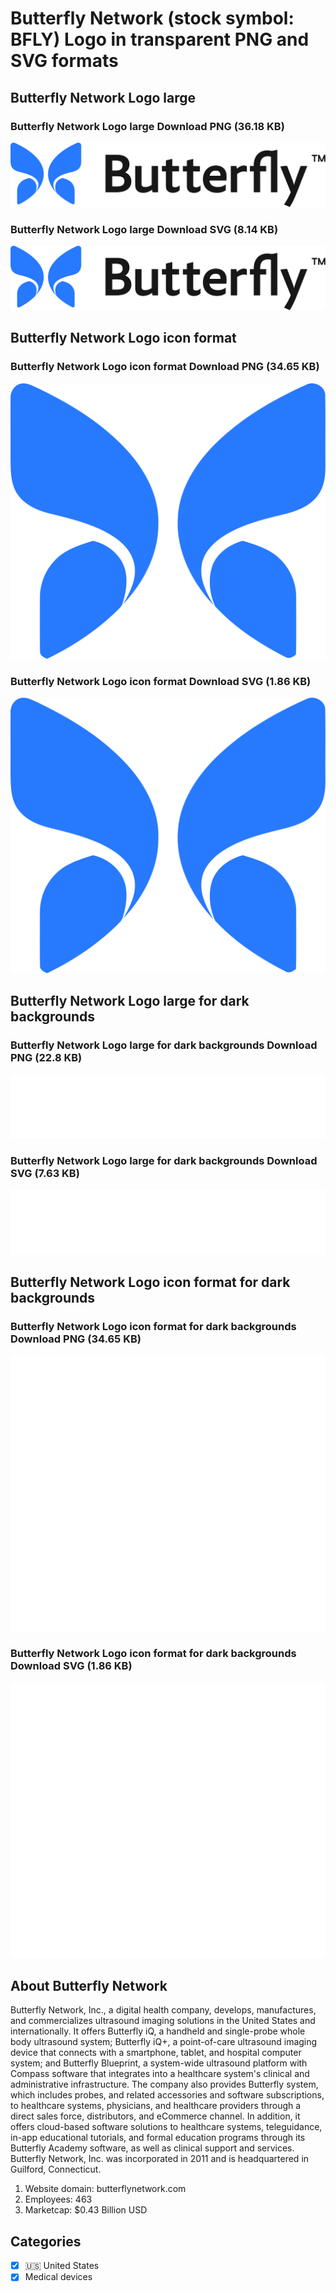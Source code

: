 # Butterfly Network (stock symbol: BFLY) Logo in transparent PNG and SVG formats

## Butterfly Network Logo large

### Butterfly Network Logo large Download PNG (36.18 KB)

![Butterfly Network Logo large Download PNG (36.18 KB)](/img/orig/BFLY_BIG-739cbe6f.png)

### Butterfly Network Logo large Download SVG (8.14 KB)

![Butterfly Network Logo large Download SVG (8.14 KB)](/img/orig/BFLY_BIG-fc608fbb.svg)

## Butterfly Network Logo icon format

### Butterfly Network Logo icon format Download PNG (34.65 KB)

![Butterfly Network Logo icon format Download PNG (34.65 KB)](/img/orig/BFLY-f17ed570.png)

### Butterfly Network Logo icon format Download SVG (1.86 KB)

![Butterfly Network Logo icon format Download SVG (1.86 KB)](/img/orig/BFLY-890a7159.svg)

## Butterfly Network Logo large for dark backgrounds

### Butterfly Network Logo large for dark backgrounds Download PNG (22.8 KB)

![Butterfly Network Logo large for dark backgrounds Download PNG (22.8 KB)](/img/orig/BFLY_BIG.D-11e2281e.png)

### Butterfly Network Logo large for dark backgrounds Download SVG (7.63 KB)

![Butterfly Network Logo large for dark backgrounds Download SVG (7.63 KB)](/img/orig/BFLY_BIG.D-c77e86cc.svg)

## Butterfly Network Logo icon format for dark backgrounds

### Butterfly Network Logo icon format for dark backgrounds Download PNG (34.65 KB)

![Butterfly Network Logo icon format for dark backgrounds Download PNG (34.65 KB)](/img/orig/BFLY.D-7d81ab2f.png)

### Butterfly Network Logo icon format for dark backgrounds Download SVG (1.86 KB)

![Butterfly Network Logo icon format for dark backgrounds Download SVG (1.86 KB)](/img/orig/BFLY.D-198b7ff1.svg)

## About Butterfly Network

Butterfly Network, Inc., a digital health company, develops, manufactures, and commercializes ultrasound imaging solutions in the United States and internationally. It offers Butterfly iQ, a handheld and single-probe whole body ultrasound system; Butterfly iQ+, a point-of-care ultrasound imaging device that connects with a smartphone, tablet, and hospital computer system; and Butterfly Blueprint, a system-wide ultrasound platform with Compass software that integrates into a healthcare system's clinical and administrative infrastructure. The company also provides Butterfly system, which includes probes, and related accessories and software subscriptions, to healthcare systems, physicians, and healthcare providers through a direct sales force, distributors, and eCommerce channel. In addition, it offers cloud-based software solutions to healthcare systems, teleguidance, in-app educational tutorials, and formal education programs through its Butterfly Academy software, as well as clinical support and services. Butterfly Network, Inc. was incorporated in 2011 and is headquartered in Guilford, Connecticut.

1. Website domain: butterflynetwork.com
2. Employees: 463
3. Marketcap: $0.43 Billion USD


## Categories
- [x] 🇺🇸 United States
- [x] Medical devices
